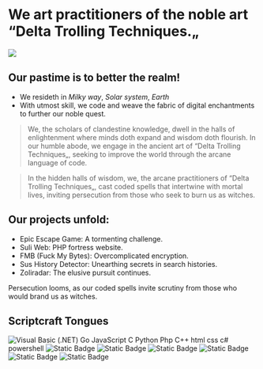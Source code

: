 # We art practitioners of the noble art “Delta Trolling Techniques.„

![](https://komarev.com/ghpvc/?username=Delta-Trolling-Technologies&color=grey&style=plastic&label=Visage+Glimpses&abbreviated=true)

## Our pastime is to better the realm!

* We resideth in *Milky way*, *Solar system*, *Earth*
* With utmost skill, we code and weave the fabric of digital enchantments to further our noble quest.

> We, the scholars of clandestine knowledge, dwell in the halls of enlightenment where minds doth expand and wisdom doth flourish. In our humble abode, we engage in the ancient art of “Delta Trolling Techniques„, seeking to improve the world through the arcane language of code.

> In the hidden halls of wisdom, we, the arcane practitioners of “Delta Trolling Techniques„, cast coded spells that intertwine with mortal lives, inviting persecution from those who seek to burn us as witches.

## Our projects unfold:
* Epic Escape Game: A tormenting challenge.
* Suli Web: PHP fortress website.
* FMB (Fuck My Bytes): Overcomplicated encryption.
* Sus History Detector: Unearthing secrets in search histories.
* Zoliradar: The elusive pursuit continues.

Persecution looms, as our coded spells invite scrutiny from those who would brand us as witches.

## Scriptcraft Tongues

![Visual Basic (.NET)](https://img.shields.io/badge/-512bd4?style=flat-square&logo=visualbasic&logoColor=ffffff&link=https%3A%2F%2Fen.m.wikipedia.org%2Fwiki%2FVisual_Basic_(.NET)&link=https%3A%2F%2Fen.m.wikipedia.org%2Fwiki%2FVisual_Basic_(.NET))
Go
JavaScript
C
Python
Php
C++
html
css
c#
powershell
![Static Badge](https://img.shields.io/badge/%20-5391FE?style=plastic&logo=powershell&logoColor=FFF)
![Static Badge](https://img.shields.io/badge/%20-4EAA25?style=plastic&logo=gnubash&logoColor=FFF)
![Static Badge](https://img.shields.io/badge/%20-000?style=plastic&logo=markdown&logoColor=FFF)
![Static Badge](https://img.shields.io/badge/%20-2496ED?style=plastic&logo=docker&logoColor=FFF)
![Static Badge](https://img.shields.io/badge/%20-6D00CC?style=plastic&logo=make&logoColor=FFF)
![Static Badge](https://img.shields.io/badge/%20-4D4D4D?style=plastic&logo=windowsterminal&logoColor=FFF)
